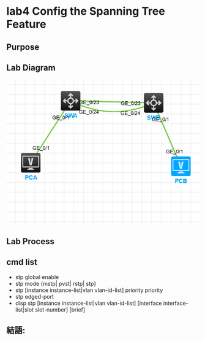 # lab4 Config the Spanning Tree Feature

## Purpose

## Lab Diagram

![](https://github.com/eddylin2015/H3C-CM446-10-2025-C/blob/main/img/hcl_aefc21344210.png?raw=true)

## Lab Process

## cmd list

- stp global enable
- stp mode {mstp| pvst| rstp| stp}
- stp [instance instance-list|vlan vlan-id-list] priority priority
- stp edged-port
- disp stp [instance instance-list|vlan vlan-id-list] [interface interface-list|slot slot-number] [brief]


## 結語:

